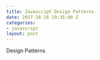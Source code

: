 ```yaml
---
title: Javascript Design Patterns
date: 2017-10-16 19:35:00 Z
categories:
- javascript
layout: post
---
```


Design Patterns
